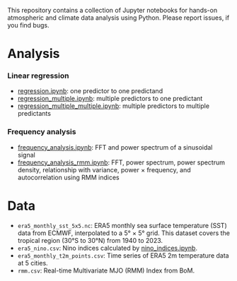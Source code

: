 This repository contains a collection of Jupyter notebooks for hands-on atmospheric and climate data analysis using Python. Please report issues, if you find bugs.

# Analysis

### Linear regression
- [regression.ipynb](regression.ipynb): one predictor to one predictand
- [regression_multiple.ipynb](regression_multiple.ipynb): multiple predictors to one predictant
- [regression_multiple_multiple.ipynb](regression_multiple_to_multiple.ipynb): multiple predictors to multiple predictants

### Frequency analysis
- [frequency_analysis.ipynb](frequency_analysis.ipynb): FFT and power spectrum of a sinusoidal signal
- [frequency_analysis_rmm.ipynb](frequency_analysis_rmm.ipynb): FFT, power spectrum, power spectrum density, relationship with variance, power × frequency, and autocorrelation using RMM indices

# Data
- `era5_monthly_sst_5x5.nc`:  ERA5 monthly sea surface temperature (SST) data from ECMWF, interpolated to a 5° × 5° grid. This dataset covers the tropical region (30°S to 30°N) from 1940 to 2023.
- `era5_nino.csv`: Nino indices calculated by [nino_indices.ipynb](nino_indices.ipynb).
- `era5_monthly_t2m_points.csv`: Time series of ERA5 2m temperature data at 5 cities.
- `rmm.csv`: Real-time Multivariate MJO (RMM) Index from BoM.